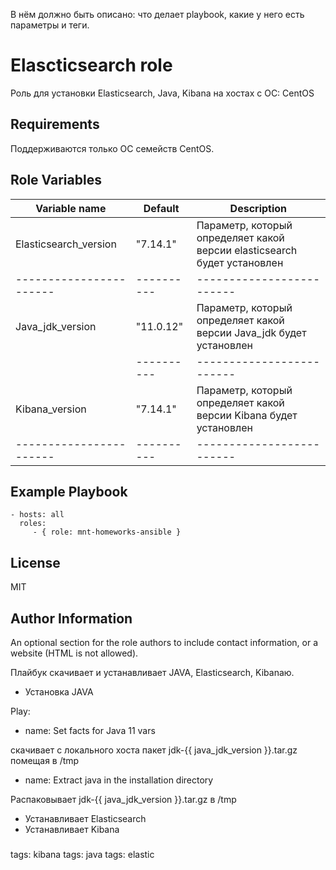 В нём должно быть описано: что делает playbook, какие у него есть параметры и теги.

Elascticsearch role
=========

Роль для установки Elasticsearch, Java, Kibana на хостах с ОС: CentOS

Requirements
------------

Поддерживаются только ОС семейств CentOS.

Role Variables
--------------

| Variable name | Default | Description |
|-----------------------|----------|-------------------------|
| Elasticsearch_version | "7.14.1" | Параметр, который определяет какой версии elasticsearch будет установлен |
|-----------------------|----------|-------------------------|
| Java_jdk_version      | "11.0.12"| Параметр, который определяет какой версии Java_jdk будет установлен |                       
|                       |----------|-------------------------|
| Kibana_version        | "7.14.1" | Параметр, который определяет какой версии Kibana будет установлен |                       
|-----------------------|----------|-------------------------|

Example Playbook
----------------

    - hosts: all
      roles:
         - { role: mnt-homeworks-ansible }

License
-------

MIT

Author Information
------------------

An optional section for the role authors to include contact information, or a website (HTML is not allowed).




Плайбук скачивает и устанавливает JAVA, Elasticsearch, Kibanaю.

* Установка JAVA

Play:

- name: Set facts for Java 11 vars

скачивает с локального хоста пакет jdk-{{ java_jdk_version }}.tar.gz помещая в /tmp

- name: Extract java in the installation directory

Распаковывает jdk-{{ java_jdk_version }}.tar.gz в /tmp


- Устанавливает Elasticsearch
- </h3>Устанавливает Kibana<h3>



tags: kibana
tags: java
tags: elastic